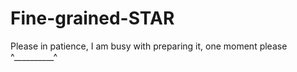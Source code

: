# Fine-grained-STAR

Please in patience, I am busy with preparing it, one moment please ^__________^
